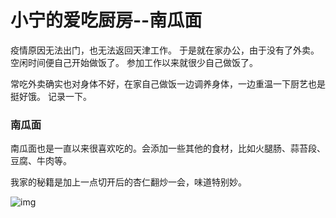 # 小宁的爱吃厨房--南瓜面

疫情原因无法出门，也无法返回天津工作。
于是就在家办公，由于没有了外卖。空闲时间便自己开始做饭了。
参加工作以来就很少自己做饭了。

常吃外卖确实也对身体不好，在家自己做饭一边调养身体，一边重温一下厨艺也是挺好饿。
记录一下。

### 南瓜面
南瓜面也是一直以来很喜欢吃的。会添加一些其他的食材，比如火腿肠、蒜苔段、豆腐、牛肉等。

我家的秘籍是加上一点切开后的杏仁翻炒一会，味道特别妙。

![img](https://s1.ax1x.com/2020/09/25/09a9gJ.md.jpg)

